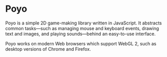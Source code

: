 # Poyo

Poyo is a simple 2D game-making library written in JavaScript. It abstracts common tasks—such as managing mouse and keyboard events, drawing text and images, and playing sounds—behind an easy-to-use interface.

Poyo works on modern Web browsers which support WebGL 2, such as desktop versions of Chrome and Firefox.
